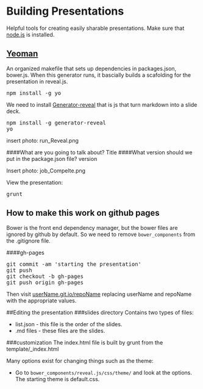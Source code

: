 Building Presentations
======================

Helpful tools for creating easily sharable presentations. Make sure that [node.js](http://nodejs.org/) is installed.
## [Yeoman](http://yeoman.io/)
An organized makefile that sets up dependencies in packages.json,
bower.js. When this generator runs, it bascially builds a scafolding for
the presentation in reveal.js. 

<pre>
npm install -g yo
</pre>

We need to install [Generator-reveal](https://www.npmjs.org/package/generator-reveal) that is js that turn markdown into a slide deck.

<pre>
npm install -g generator-reveal
yo
</pre>

insert photo: run_Reveal.png

####What are you going to talk about? 
Title
####What version should we put in the package.json file? 
version

Insert photo: job_Compelte.png

View the presentation:
<pre>
grunt
</pre>

## How to make this work on github pages
Bower is the front end dependency manager, but the bower files are
ignored by github by default. So we need to remove `bower_components` from the
.gitignore file.

####gh-pages
<pre>
git commit -am 'starting the presentation'
git push
git checkout -b gh-pages
git push origin gh-pages
</pre>

Then visit [userName.git.io/repoName](userName.git.io/repoName)
replacing userName and repoName with the appropriate values.

##Editing the presentation
###slides directory
Contains two types of files:
- list.json - this file is the order of the slides.
- .md files - these files are the slides.  

###customization
The index.html file is built by grunt from the template/\_index.html 

Many options exist for changing things such as the theme:
- Go to `bower_components/reveal.js/css/theme/` and look at the options.
  The starting theme is default.css.



